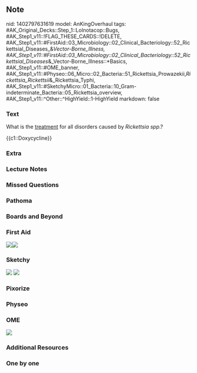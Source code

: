 ## Note
nid: 1402797631619
model: AnKingOverhaul
tags: #AK_Original_Decks::Step_1::Lolnotacop::Bugs, #AK_Step1_v11::!FLAG_THESE_CARDS::!DELETE, #AK_Step1_v11::#FirstAid::03_Microbiology::02_Clinical_Bacteriology::52_Rickettsial_Diseases_&_Vector-Borne_Illness, #AK_Step1_v11::#FirstAid::03_Microbiology::02_Clinical_Bacteriology::52_Rickettsial_Diseases_&_Vector-Borne_Illness::*Basics, #AK_Step1_v11::#OME_banner, #AK_Step1_v11::#Physeo::06_Micro::02_Bacteria::51_Rickettsia_Prowazekii,_Rickettsia_Rickettsii_&_Rickettsia_Typhi, #AK_Step1_v11::#SketchyMicro::01_Bacteria::10_Gram-indeterminate_Bacteria::05_Rickettsia_overview, #AK_Step1_v11::^Other::^HighYield::1-HighYield
markdown: false

### Text
What is the <u>treatment</u> for all disorders caused by
<i>Rickettsia spp</i>.?
<div>
  {{c1::Doxycycline}}
</div>

### Extra


### Lecture Notes


### Missed Questions


### Pathoma


### Boards and Beyond


### First Aid
<img src="paste-199685914492931.jpg"><img src=
"paste-200549202919427.jpg">

### Sketchy
<img src="paste-195408127066115.jpg"> <img src=
"paste-4aa55ad6191bba770c63ac2dd539f36424b90f8a.png">

### Pixorize


### Physeo


### OME
<div class="ome-widget">
  <a href="https://onlinemeded.org?ref=anki"><img src=
  "_OME_AnkiFlashcards_General_4.png"></a>
</div>

### Additional Resources


### One by one

